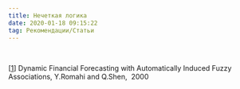 ```yaml
---
title: Нечеткая логика
date: 2020-01-18 09:15:22
tag: Рекомендации/Статьи
---
```


<br>

        
        
<p class="references">        
                  [<a href="http://www.smartquant.com/references/FuzzyLogic/fuzzy1.pdf">1</a>] Dynamic Financial Forecasting with
                  Automatically Induced Fuzzy Associations, Y.Romahi and Q.Shen,&nbsp;
                  2000
                  
</p>                  

